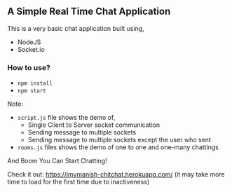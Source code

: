 ## A Simple Real Time Chat Application

This is a very basic chat application built using,
- NodeJS
- Socket.io

### How to use?
- `npm install`
- `npm start`

Note: 
- `script.js` file shows the demo of,
    - Single Client to Server socket communication
    - Sending message to multiple sockets 
    - Sending message to multiple sockets except the user who sent
- `rooms.js` files shows the demo of one to one and one-many chattings

And Boom You Can Start Chatting!

Check it out: https://imvmanish-chitchat.herokuapp.com/
(it may take more time to load for the first time due to inactiveness) 
